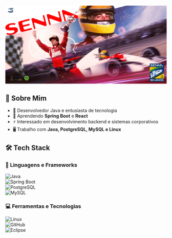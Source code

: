 <p align="center">
    <img src="Design sem nome.png">
</p>

## 🚀 Sobre Mim  
- 🎯 Desenvolvedor Java e entusiasta de tecnologia  
- 🌱 Aprendendo **Spring Boot** e **React**  
- ⚡ Interessado em desenvolvimento backend e sistemas corporativos  
- 🖥️ Trabalho com **Java, PostgreSQL, MySQL e Linux**  

## 🛠️ Tech Stack  

### 🚀 **Linguagens e Frameworks**  
![Java](https://img.shields.io/badge/Java-ED8B00?style=for-the-badge&logo=java&logoColor=white)  
![Spring Boot](https://img.shields.io/badge/Spring%20Boot-6DB33F?style=for-the-badge&logo=spring&logoColor=white)  
![PostgreSQL](https://img.shields.io/badge/PostgreSQL-336791?style=for-the-badge&logo=postgresql&logoColor=white)  
![MySQL](https://img.shields.io/badge/MySQL-4479A1?style=for-the-badge&logo=mysql&logoColor=white)  

### 💻 **Ferramentas e Tecnologias**  
![Linux](https://img.shields.io/badge/Linux-FCC624?style=for-the-badge&logo=linux&logoColor=black)  
![GitHub](https://img.shields.io/badge/GitHub-181717?style=for-the-badge&logo=github&logoColor=white)  
![Eclipse](https://img.shields.io/badge/Eclipse-2C2255?style=for-the-badge&logo=eclipse&logoColor=white)  
